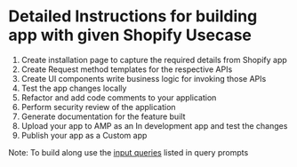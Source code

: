 # Detailed Instructions for building app with given Shopify Usecase

1. Create installation page to capture the required details from Shopify app
2. Create Request method templates for the respective APIs
3. Create UI components write business logic for invoking those APIs
4. Test the app changes locally
5. Refactor and add code comments to your application
6. Perform security review of the application
7. Generate documentation for the feature built
8. Upload your app to AMP as an In development app and test the changes
9. Publish your app as a Custom app

Note: To build along use the [input queries](input_queries.md) listed in query prompts